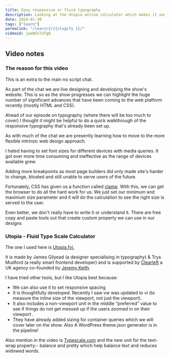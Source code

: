 ```yaml
---
title: Easy responsive or fluid typography
description: Looking at the Utopia online calculator which makes it easy to get fluid typography. 
date: 2024-01-30
tags: ["learn"]
permalink: "/learn/2/{{slugify }}/"
videoid: jweWInlUTgQ
---
```

Video notes
----------

### The reason for this video

This is an extra to the main no script chat.

As part of the chat we are live designing and developing the show's website. This is so as the show progresses we can highlight the huge number of significant advances that have been coming to the web platform recently (mostly HTML and CSS).

Ahead of our episode on typography (where there will be too much to cover) I thought it might be helpful to do a quick walkthrough of the responsive typography that's already been set up.

As with much of the chat we are presently learning how to move to the more flexible intrinsic web design approach.

I hated having to set font sizes for different devices with media queries. It got ever more time consuming and ineffective as the range of devices available grew.

Adding more breakpoints as most page builders did only made site's harder to change, bloated and still unable to serve users of the future.

Fortunately, CSS has given us a function called [clamp](https://developer.mozilla.org/en-US/docs/Web/CSS/clamp). With this, we can get the browser to do all the hard work for us. We just set our minimum and maximum size parameter and it will do the calculation to see the right size is served to the user.

Even better, we don't really have to write it or understand it. There are free copy and paste tools out that create custom property we can use in our designs

### Utopia - Fluid Type Scale Calculator

The one I used here is [Utopia.fyi.](https://utopia.fyi/)

It is made by James Gilyead (a designer specialising in typography) & Trys Mudford (a really smart frontend developer) and is supported by [Clearleft](https://clearleft.com/) a UK agency co-founded by [Jeremy Keith](https://adactio.com/).

I have tried other tools, but I like Utopia best because:

*   We can also use it to set responsive spacing
*   It is thoughtfully developed. Recently I saw vw was updated to vi (to measure the inline size of the viewport, not just the viewport).
*   It also includes a non-viewport unit in the middle “preferred” value to see if things do not get messed up if the users zoomed in on their viewport .
*   They have already added sizing for container queries which we will cover later on the show. Also A WordPress theme.json generator is in the pipeline!

Also mention in the video is [Typescale.com](https://typescale.com/) and the new unit for the text-wrap property:- balance and pretty which help balance text and reduces widowed words.